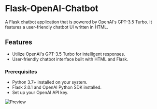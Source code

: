 # Flask-OpenAI-Chatbot

A Flask chatbot application that is powered by OpenAI's GPT-3.5 Turbo. It features a user-friendly chatbot UI written in HTML.

## Features

- Utilize OpenAI's GPT-3.5 Turbo for intelligent responses.
- User-friendly chatbot interface built with HTML and Flask.

### Prerequisites

- Python 3.7+ installed on your system.
- Flask 2.0.1 and OpenAI Python SDK installed.
- Set up your OpenAI API key.

![Preview](./assets/screenshot-preview.png.png)

